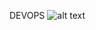DEVOPS 
![alt text](https://ih1.redbubble.net/image.2812436608.6562/flat,750x,075,f-pad,750x1000,f8f8f8.jpg)

